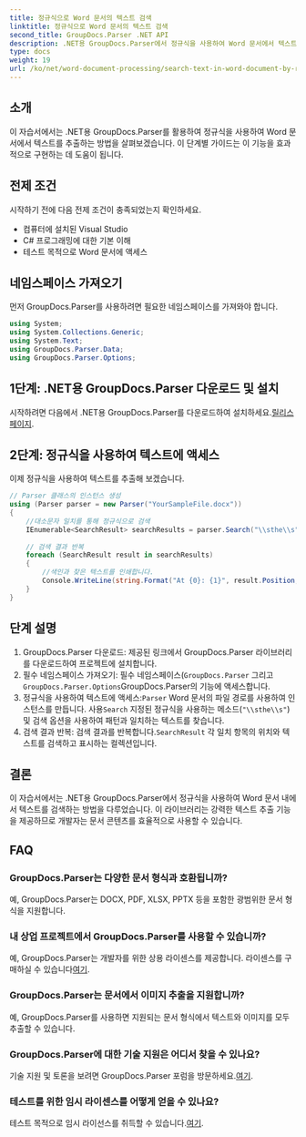 ```yaml
---
title: 정규식으로 Word 문서의 텍스트 검색
linktitle: 정규식으로 Word 문서의 텍스트 검색
second_title: GroupDocs.Parser .NET API
description: .NET용 GroupDocs.Parser에서 정규식을 사용하여 Word 문서에서 텍스트를 검색하는 방법을 알아보세요. 특정 콘텐츠를 효율적으로 추출합니다.
type: docs
weight: 19
url: /ko/net/word-document-processing/search-text-in-word-document-by-regular-expression/
---
```

## 소개
이 자습서에서는 .NET용 GroupDocs.Parser를 활용하여 정규식을 사용하여 Word 문서에서 텍스트를 추출하는 방법을 살펴보겠습니다. 이 단계별 가이드는 이 기능을 효과적으로 구현하는 데 도움이 됩니다.
## 전제 조건
시작하기 전에 다음 전제 조건이 충족되었는지 확인하세요.
- 컴퓨터에 설치된 Visual Studio
- C# 프로그래밍에 대한 기본 이해
- 테스트 목적으로 Word 문서에 액세스

## 네임스페이스 가져오기
먼저 GroupDocs.Parser를 사용하려면 필요한 네임스페이스를 가져와야 합니다.
```csharp
using System;
using System.Collections.Generic;
using System.Text;
using GroupDocs.Parser.Data;
using GroupDocs.Parser.Options;
```
## 1단계: .NET용 GroupDocs.Parser 다운로드 및 설치
 시작하려면 다음에서 .NET용 GroupDocs.Parser를 다운로드하여 설치하세요.[릴리스 페이지](https://releases.groupdocs.com/parser/net/).
## 2단계: 정규식을 사용하여 텍스트에 액세스
이제 정규식을 사용하여 텍스트를 추출해 보겠습니다.
```csharp
// Parser 클래스의 인스턴스 생성
using (Parser parser = new Parser("YourSampleFile.docx"))
{
    //대소문자 일치를 통해 정규식으로 검색
    IEnumerable<SearchResult> searchResults = parser.Search("\\sthe\\s", new SearchOptions(true, false, true));
    
    // 검색 결과 반복
    foreach (SearchResult result in searchResults)
    {
        //색인과 찾은 텍스트를 인쇄합니다.
        Console.WriteLine(string.Format("At {0}: {1}", result.Position, result.Text));
    }
}
```
## 단계 설명
1. GroupDocs.Parser 다운로드: 제공된 링크에서 GroupDocs.Parser 라이브러리를 다운로드하여 프로젝트에 설치합니다.
2. 필수 네임스페이스 가져오기: 필수 네임스페이스(`GroupDocs.Parser` 그리고`GroupDocs.Parser.Options`GroupDocs.Parser의 기능에 액세스합니다.
3.  정규식을 사용하여 텍스트에 액세스:`Parser` Word 문서의 파일 경로를 사용하여 인스턴스를 만듭니다. 사용`Search` 지정된 정규식을 사용하는 메소드(`"\\sthe\\s"`) 및 검색 옵션을 사용하여 패턴과 일치하는 텍스트를 찾습니다.
4.  검색 결과 반복: 검색 결과를 반복합니다.`SearchResult` 각 일치 항목의 위치와 텍스트를 검색하고 표시하는 컬렉션입니다.

## 결론
이 자습서에서는 .NET용 GroupDocs.Parser에서 정규식을 사용하여 Word 문서 내에서 텍스트를 검색하는 방법을 다루었습니다. 이 라이브러리는 강력한 텍스트 추출 기능을 제공하므로 개발자는 문서 콘텐츠를 효율적으로 사용할 수 있습니다.

## FAQ
### GroupDocs.Parser는 다양한 문서 형식과 호환됩니까?
예, GroupDocs.Parser는 DOCX, PDF, XLSX, PPTX 등을 포함한 광범위한 문서 형식을 지원합니다.
### 내 상업 프로젝트에서 GroupDocs.Parser를 사용할 수 있습니까?
 예, GroupDocs.Parser는 개발자를 위한 상용 라이센스를 제공합니다. 라이센스를 구매하실 수 있습니다[여기](https://purchase.groupdocs.com/buy).
### GroupDocs.Parser는 문서에서 이미지 추출을 지원합니까?
예, GroupDocs.Parser를 사용하면 지원되는 문서 형식에서 텍스트와 이미지를 모두 추출할 수 있습니다.
### GroupDocs.Parser에 대한 기술 지원은 어디서 찾을 수 있나요?
 기술 지원 및 토론을 보려면 GroupDocs.Parser 포럼을 방문하세요.[여기](https://forum.groupdocs.com/c/parser/17).
### 테스트를 위한 임시 라이센스를 어떻게 얻을 수 있나요?
 테스트 목적으로 임시 라이선스를 취득할 수 있습니다.[여기](https://purchase.groupdocs.com/temporary-license/).